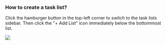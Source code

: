 ### How to create a task list?

Click the hamburger button in the top-left corner to switch to the task lists sidebar. Then click the "+ Add List" icon immediately below the bottommost list.

![](../../../images/chrome-extension/list/5.3.1.png)

